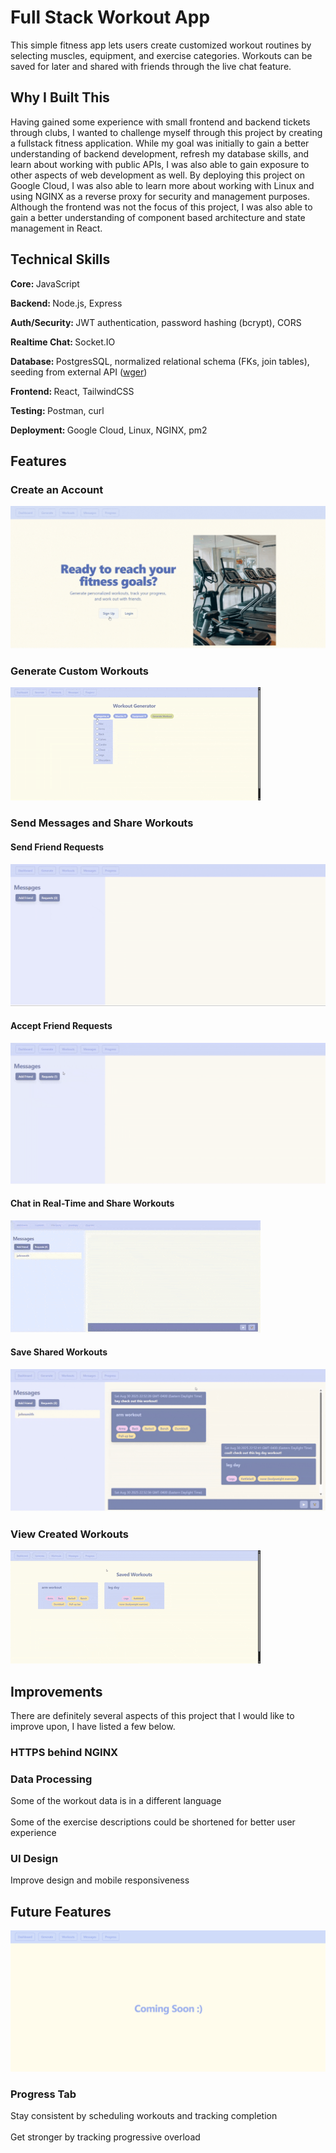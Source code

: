 # Full Stack Workout App
This simple fitness app lets users create customized workout routines by selecting muscles, equipment, and exercise categories.  Workouts can be saved for later and shared with friends through the live chat feature.

## Why I Built This
Having gained some experience with small frontend and backend tickets through clubs, I wanted to challenge myself through this project by creating a fullstack fitness application.  While my goal was initially to gain a better understanding of backend development, refresh my database skills, and learn about working with public APIs, I was also able to gain exposure to other aspects of web development as well.  By deploying this project on Google Cloud, I was also able to learn more about working with Linux and using NGINX as a reverse proxy for security and management purposes.  Although the frontend was not the focus of this project, I was also able to gain a better understanding of component based architecture and state management in React.

## Technical Skills
<b>Core: </b>JavaScript

<b>Backend: </b>Node.js, Express

<b>Auth/Security: </b>JWT authentication, password hashing (bcrypt), CORS

<b>Realtime Chat: </b>Socket.IO

<b>Database: </b>PostgresSQL, normalized relational schema (FKs, join tables), seeding from external API ([wger](https://wger.de/en/software/api))

<b>Frontend: </b>React, TailwindCSS

<b>Testing: </b>Postman, curl

<b>Deployment: </b>Google Cloud, Linux, NGINX, pm2



## Features

### Create an Account
![alt text](demo/account_creation.mp4.gif)

### Generate Custom Workouts
![alt text](demo/workout_generator.gif)

### Send Messages and Share Workouts

#### Send Friend Requests
![alt text](demo/friend_request.gif)

#### Accept Friend Requests
![alt text](demo/add_friend.gif)

#### Chat in Real-Time and Share Workouts
![alt text](demo/sending_messages.gif)

#### Save Shared Workouts
![alt text](demo/save_shared_workouts.gif)

### View Created Workouts
![alt text](demo/view_workouts.gif)

## Improvements
There are definitely several aspects of this project that I would like to improve upon, I have listed a few below.  
### HTTPS behind NGINX
### Data Processing
Some of the workout data is in a different language
<br></br>
Some of the exercise descriptions could be shortened for better user experience
### UI Design
Improve design and mobile responsiveness
## Future Features
![Coming Soon Page](demo/image.png)
### Progress Tab 
Stay consistent by scheduling workouts and tracking completion
<br></br>
Get stronger by tracking progressive overload

